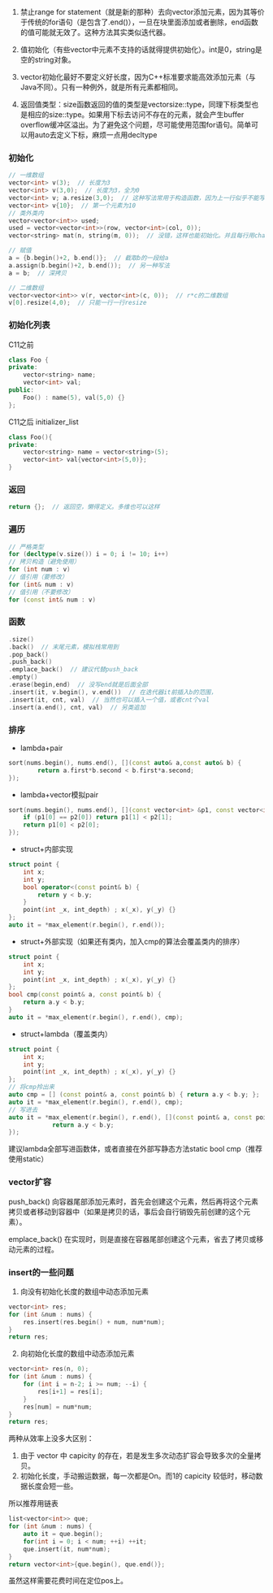 1.  禁止range for statement（就是新的那种）去向vector添加元素，因为其等价于传统的for语句（是包含了.end()），一旦在块里面添加或者删除，end函数的值可能就无效了。这种方法其实类似迭代器。

2.  值初始化（有些vector中元素不支持的话就得提供初始化）。int是0，string是空的string对象。

3.  vector初始化最好不要定义好长度，因为C++标准要求能高效添加元素（与Java不同）。只有一种例外，就是所有元素都相同。

4.  返回值类型：size函数返回的值的类型是vectorsize::type，同理下标类型也是相应的size::type。如果用下标去访问不存在的元素，就会产生buffer overflow缓冲区溢出。为了避免这个问题，尽可能使用范围for语句。简单可以用auto去定义下标，麻烦一点用decltype

### 初始化
```cpp
// 一维数组
vector<int> v(3);  // 长度为3
vector<int> v(3,0);  // 长度为3，全为0
vector<int> v; a.resize(3,0);  // 这种写法常用于构造函数，因为上一行似乎不能写在初始化列表中。
vector<int> v{10};  // 第一个元素为10
// 类外类内
vector<vector<int>> used;
used = vector<vector<int>>(row, vector<int>(col, 0));
vector<string> mat(n, string(m, 0));  // 没错，这样也能初始化。并且每行用char遍历也可以

// 赋值
a = {b.begin()+2, b.end()};  // 截取b的一段给a
a.assign(b.begin()+2, b.end());  // 另一种写法
a = b;  // 深拷贝

// 二维数组
vector<vector<int>> v(r, vector<int>(c, 0));  // r*c的二维数组
v[0].resize(4,0);  // 只能一行一行resize
```

### 初始化列表
C11之前
```cpp
class Foo {
private:
    vector<string> name;
    vector<int> val;
public:
    Foo() : name(5), val(5,0) {}
};
```
C11之后 initializer_list
```cpp
class Foo(){
private:
    vector<string> name = vector<string>(5);
    vector<int> val{vector<int>(5,0)};
}
```

### 返回
```cpp
return {};  // 返回空，懒得定义。多维也可以这样
```

### 遍历
```cpp
// 严格类型
for (decltype(v.size()) i = 0; i != 10; i++)
// 拷贝构造（避免使用）
for (int num : v)
// 值引用（要修改）
for (int& num : v)
// 值引用（不要修改）
for (const int& num : v)
```
### 函数
```cpp
.size()
.back()  // 末尾元素，模拟栈常用到
.pop_back()
.push_back()
.emplace_back()  // 建议代替push_back
.empty()
.erase(begin,end)  // 没写end就是后面全部
.insert(it, v.begin(), v.end())  // 在迭代器it前插入b的范围，
.insert(it, cnt, val)  // 当然也可以插入一个值，或者cnt个val
.insert(a.end(), cnt, val)  // 另类追加
```

### 排序
* lambda+pair
```cpp
sort(nums.begin(), nums.end(), [](const auto& a,const auto& b) {
        return a.first*b.second < b.first*a.second;
});
```

* lambda+vector模拟pair
```cpp
sort(nums.begin(), nums.end(), [](const vector<int> &p1, const vector<int> &p2) {
    if (p1[0] == p2[0]) return p1[1] < p2[1];
    return p1[0] < p2[0];
});
```

* struct+内部实现
```cpp
struct point {
    int x;
    int y;
    bool operator<(const point& b) {
        return y < b.y;
    }
    point(int _x, int_depth) ; x(_x), y(_y) {}
};
auto it = *max_element(r.begin(), r.end());
```
* struct+外部实现（如果还有类内，加入cmp的算法会覆盖类内的排序）
```cpp
struct point {
    int x;
    int y;
    point(int _x, int_depth) ; x(_x), y(_y) {}
};
bool cmp(const point& a, const point& b) {
    return a.y < b.y;
}
auto it = *max_element(r.begin(), r.end(), cmp);
```

* struct+lambda（覆盖类内）
```cpp
struct point {
    int x;
    int y;
    point(int _x, int_depth) ; x(_x), y(_y) {}
};
// 将cmp拎出来
auto cmp = [] (const point& a, const point& b) { return a.y < b.y; };
auto it = *max_element(r.begin(), r.end(), cmp);
// 写进去
auto it = *max_element(r.begin(), r.end(), [](const point& a, const point& b) { 
            return a.y < b.y; 
});
```
建议lambda全部写进函数体，或者直接在外部写静态方法static bool cmp（推荐使用static）


### vector扩容
push_back() 向容器尾部添加元素时，首先会创建这个元素，然后再将这个元素拷贝或者移动到容器中（如果是拷贝的话，事后会自行销毁先前创建的这个元素）。

emplace_back() 在实现时，则是直接在容器尾部创建这个元素，省去了拷贝或移动元素的过程。


### insert的一些问题
1. 向没有初始化长度的数组中动态添加元素
```cpp
vector<int> res;
for (int &num : nums) {
    res.insert(res.begin() + num, num*num);
}
return res;
```
2. 向初始化长度的数组中动态添加元素
```cpp
vector<int> res(n, 0);
for (int &num : nums) {
    for (int i = n-2; i >= num; --i) {
        res[i+1] = res[i];
    }
    res[num] = num*num;
}
return res;
```
两种从效率上没多大区别：
1. 由于 vector 中 capicity 的存在，若是发生多次动态扩容会导致多次的全量拷贝。
2. 初始化长度，手动搬运数据，每一次都是On。而1的 capicity 较低时，移动数据长度会短一些。

所以推荐用链表
```cpp
list<vector<int>> que;
for (int &num : nums) {
    auto it = que.begin();
    for(int i = 0; i < num; ++i) ++it;
    que.insert(it, num*num);
}
return vector<int>{que.begin(), que.end()};
```
虽然这样需要花费时间在定位pos上。